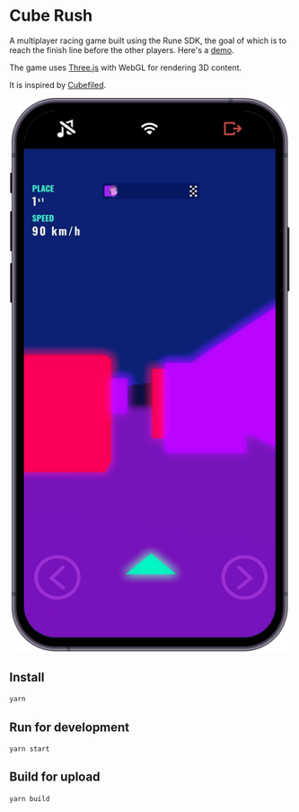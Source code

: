 # Cube Rush

A multiplayer racing game built using the Rune SDK, the goal of which is to reach the finish line before the other players. Here's a [demo](https://developers.rune.ai/examples/cube-rush/).

The game uses [Three.js](https://threejs.org/) with WebGL for rendering 3D content.

It is inspired by [Cubefiled](https://github.com/Christopher-Hayes/cubefield).

[<img src="../../docs/static/img/multiplayer-games/cube-rush.png" width=500>](https://developers.rune.ai/examples/cube-rush/)

## Install

```sh
yarn
```

## Run for development

```sh
yarn start
```

## Build for upload

```sh
yarn build
```
